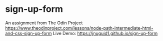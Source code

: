 # sign-up-form
An assignment from The Odin Project https://www.theodinproject.com/lessons/node-path-intermediate-html-and-css-sign-up-form
Live Demo: https://jnuguid1.github.io/sign-up-form
